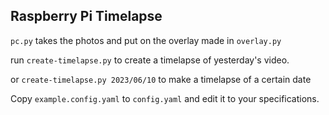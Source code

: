 ## Raspberry Pi Timelapse

`pc.py` takes the photos and put on the overlay made in `overlay.py`

run `create-timelapse.py` to create a timelapse of yesterday's video.

or `create-timelapse.py 2023/06/10` to make a timelapse of a certain date

Copy `example.config.yaml` to `config.yaml` and edit it to your specifications.